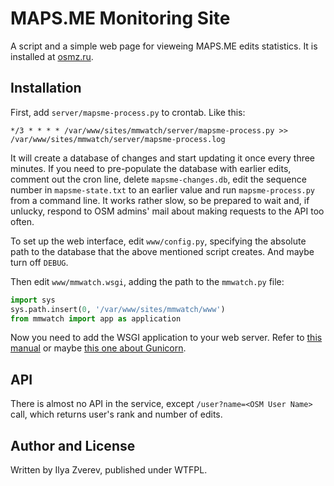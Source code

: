 # MAPS.ME Monitoring Site

A script and a simple web page for vieweing MAPS.ME edits statistics.
It is installed at [osmz.ru](http://py.osmz.ru/mmwatch/).

## Installation

First, add `server/mapsme-process.py` to crontab. Like this:

    */3 * * * * /var/www/sites/mmwatch/server/mapsme-process.py >> /var/www/sites/mmwatch/server/mapsme-process.log

It will create a database of changes and start updating it once every three minutes.
If you need to pre-populate the database with earlier edits, comment out the cron line,
delete `mapsme-changes.db`, edit the sequence number in `mapsme-state.txt` to an earlier value
and run `mapsme-process.py` from a command line. It works rather slow, so be prepared to wait and,
if unlucky, respond to OSM admins' mail about making requests to the API too often.

To set up the web interface, edit `www/config.py`, specifying the absolute path to the
database that the above mentioned script creates. And maybe turn off `DEBUG`.

Then edit `www/mmwatch.wsgi`, adding the path to the `mmwatch.py` file:

```python
import sys
sys.path.insert(0, '/var/www/sites/mmwatch/www')
from mmwatch import app as application
```

Now you need to add the WSGI application to your web server. Refer to [this manual](http://flask.pocoo.org/docs/0.10/deploying/)
or maybe [this one about Gunicorn](https://www.digitalocean.com/community/tutorials/how-to-deploy-python-wsgi-apps-using-gunicorn-http-server-behind-nginx).

## API

There is almost no API in the service, except `/user?name=<OSM User Name>` call,
which returns user's rank and number of edits.

## Author and License

Written by Ilya Zverev, published under WTFPL.
